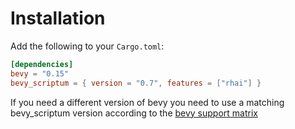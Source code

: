 # Installation

Add the following to your `Cargo.toml`:

```toml
[dependencies]
bevy = "0.15"
bevy_scriptum = { version = "0.7", features = ["rhai"] }
```

If you need a different version of bevy you need to use a matching bevy_scriptum
version according to the [bevy support matrix](../bevy_support_matrix.md)

